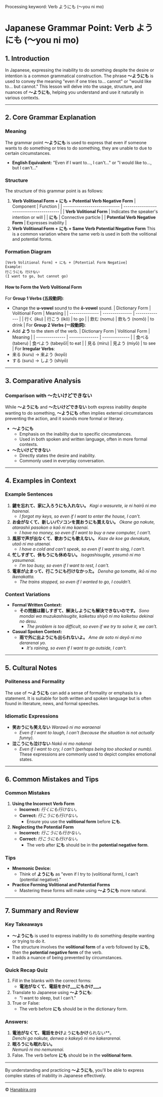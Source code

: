 Processing keyword: Verb ようにも (〜you ni mo)
# Japanese Grammar Point: Verb ようにも (〜you ni mo)

## 1. Introduction
In Japanese, expressing the inability to do something despite the desire or intention is a common grammatical construction. The phrase **〜ようにも** is used to convey the meaning "even if one tries to... cannot" or "would like to... but cannot." This lesson will delve into the usage, structure, and nuances of **〜ようにも**, helping you understand and use it naturally in various contexts.

---
## 2. Core Grammar Explanation
### Meaning
The grammar point **〜ようにも** is used to express that even if someone wants to do something or tries to do something, they are unable to due to certain circumstances.
- **English Equivalent:** "Even if I want to..., I can't..." or "I would like to..., but I can't..."
### Structure
The structure of this grammar point is as follows:
1. **Verb Volitional Form + にも + Potential Verb Negative Form**
   | Component                     | Function                                  |
   | ----------------------------- | ----------------------------------------- |
   | **Verb Volitional Form**      | Indicates the speaker's intention or will |
   | **にも**                      | Connective particle                      |
   | **Potential Verb Negative Form** | Expresses inability                      |
2. **Verb Volitional Form + にも + Same Verb Potential Negative Form**
   This is a common variation where the same verb is used in both the volitional and potential forms.
### Formation Diagram
```plaintext
[Verb Volitional Form] + にも + [Potential Form Negative]
Example:
行こうにも 行けない
(I want to go, but cannot go)
```
#### How to Form the Verb Volitional Form
For **Group 1 Verbs (五段動詞)**:
- Change the **u-vowel** sound to the **ō-vowel** sound.
  | Dictionary Form | Volitional Form | Meaning       |
  | --------------- | --------------- | -------------- |
  | 行く (iku)      | 行こう (ikō)    | to go          |
  | 飲む (nomu)     | 飲もう (nomō)   | to drink       |
For **Group 2 Verbs (一段動詞)**:
- Add **よう** to the stem of the verb.
  | Dictionary Form | Volitional Form | Meaning       |
  | --------------- | --------------- | -------------- |
  | 食べる (taberu)  | 食べよう (tabeyō)| to eat         |
  | 見る (miru)      | 見よう (miyō)    | to see         |
For **Irregular Verbs**:
- 来る (kuru) → 来よう (koyō)
- する (suru) → しよう (shiyō)
---
## 3. Comparative Analysis
### Comparison with 〜たいけどできない
While **〜ようにも** and **〜たいけどできない** both express inability despite wanting to do something, **〜ようにも** often implies external circumstances preventing the action, and it sounds more formal or literary.
- **〜ようにも**
  - Emphasis on the inability due to specific circumstances.
  - Used in both spoken and written language, often in more formal contexts.
- **〜たいけどできない**
  - Directly states the desire and inability.
  - Commonly used in everyday conversation.
---
## 4. Examples in Context
### Example Sentences
1. **鍵を忘れて、家に入ろうにも入れない。**
   *Kagi o wasurete, ie ni hairō ni mo hairenai.*
   - *I forgot my keys, so even if I want to enter the house, I can't.*
2. **お金がなくて、新しいパソコンを買おうにも買えない。**
   *Okane ga nakute, atarashii pasokon o kaō ni mo kaenai.*
   - *I have no money, so even if I want to buy a new computer, I can't.*
3. **風邪で声が出なくて、歌おうにも歌えない。**
   *Kaze de koe ga denakute, utaō ni mo utaenai.*
   - *I have a cold and can't speak, so even if I want to sing, I can't.*
4. **忙しすぎて、休もうにも休めない。**
   *Isogashisugite, yasumō ni mo yasumenai.*
   - *I'm too busy, so even if I want to rest, I can't.*
5. **電車が止まって、行こうにも行けなかった。**
   *Densha ga tomatte, ikō ni mo ikenakatta.*
   - *The trains stopped, so even if I wanted to go, I couldn't.*
### Context Variations
- **Formal Written Context:**
  - **その問題は難しすぎて、解決しようにも解決できないのです。**
    *Sono mondai wa muzukashisugite, kaiketsu shiyō ni mo kaiketsu dekinai no desu.*
    - *The problem is too difficult, so even if we try to solve it, we can't.*
- **Casual Spoken Context:**
  - **雨で外に出ようにも出られないよ。**
    *Ame de soto ni deyō ni mo derarenai yo.*
    - *It's raining, so even if I want to go outside, I can't.*
---
## 5. Cultural Notes
### Politeness and Formality
The use of **〜ようにも** can add a sense of formality or emphasis to a statement. It is suitable for both written and spoken language but is often found in literature, news, and formal speeches.
### Idiomatic Expressions
- **笑おうにも笑えない**
  *Warawō ni mo waraenai*
  - *Even if I want to laugh, I can't (because the situation is not actually funny).*
- **泣こうにも泣けない**
  *Nakō ni mo nakenai*
  - *Even if I want to cry, I can't (perhaps being too shocked or numb).*
These expressions are commonly used to depict complex emotional states.
---
## 6. Common Mistakes and Tips
### Common Mistakes
1. **Using the Incorrect Verb Form**
   - **Incorrect:** *行くにも行けない。*
   - **Correct:** *行こうにも行けない。*
     - Ensure you use the **volitional form** before **にも**.
2. **Neglecting the Potential Form**
   - **Incorrect:** *行こうにも行かない。*
   - **Correct:** *行こうにも行けない。*
     - The verb after **にも** should be in the **potential negative form**.
### Tips
- **Mnemonic Device:**
  - Think of **ようにも** as "even if I try to (volitional form), I can't (potential negative)."
- **Practice Forming Volitional and Potential Forms**
  - Mastering these forms will make using **〜ようにも** more natural.
---
## 7. Summary and Review
### Key Takeaways
- **〜ようにも** is used to express inability to do something despite wanting or trying to do it.
- The structure involves the **volitional form** of a verb followed by **にも**, then the **potential negative form** of the verb.
- It adds a nuance of being prevented by circumstances.
### Quick Recap Quiz
1. Fill in the blanks with the correct forms:
   - **電池がなくて、電話をかけ___にもかけ___。**
2. Translate to Japanese using **〜ようにも**:
   - "I want to sleep, but I can't."
3. True or False:
   - The verb before **にも** should be in the dictionary form.
### Answers:
1. **電池がなくて、電話をかけ**よう**にもかけ**られない**。  
   *Denchi ga nakute, denwa o kakeyō ni mo kakerarenai.*
2. **眠ろうにも眠れない。**  
   *Nemurō ni mo nemurenai.*
3. False. The verb before **にも** should be in the **volitional form**.
---
By understanding and practicing **〜ようにも**, you'll be able to express complex states of inability in Japanese effectively.


---

© [Hanabira.org](https://hanabira.org)
